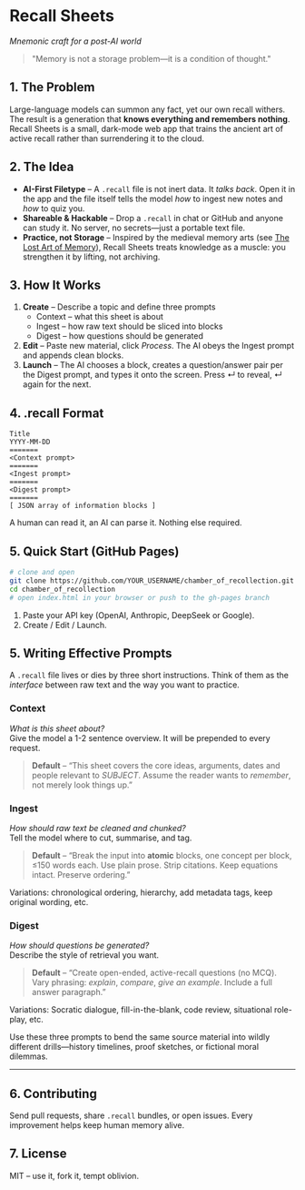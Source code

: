 # Recall Sheets  
*Mnemonic craft for a post-AI world*

> "Memory is not a storage problem—it is a condition of thought."

## 1. The Problem
Large-language models can summon any fact, yet our own recall withers.  
The result is a generation that **knows everything and remembers nothing**.  
Recall Sheets is a small, dark-mode web app that trains the ancient art of active recall rather than surrendering it to the cloud.

## 2. The Idea
* **AI-First Filetype** – A `.recall` file is not inert data.  It *talks back*.  Open it in the app and the file itself tells the model *how* to ingest new notes and *how* to quiz you.
* **Shareable & Hackable** – Drop a `.recall` in chat or GitHub and anyone can study it. No server, no secrets—just a portable text file.
* **Practice, not Storage** – Inspired by the medieval memory arts (see [The Lost Art of Memory](https://open.substack.com/pub/secondvoice/p/the-lost-art-of-memory?r=29z3a7&utm_medium=ios)), Recall Sheets treats knowledge as a muscle: you strengthen it by lifting, not archiving.

## 3. How It Works
1. **Create** – Describe a topic and define three prompts
   * Context – what this sheet is about
   * Ingest – how raw text should be sliced into blocks
   * Digest – how questions should be generated
2. **Edit** – Paste new material, click *Process*. The AI obeys the Ingest prompt and appends clean blocks.
3. **Launch** – The AI chooses a block, creates a question/answer pair per the Digest prompt, and types it onto the screen. Press ↵ to reveal, ↵ again for the next.

## 4. .recall Format
```
Title
YYYY-MM-DD
=======
<Context prompt>
=======
<Ingest prompt>
=======
<Digest prompt>
=======
[ JSON array of information blocks ]
```
A human can read it, an AI can parse it. Nothing else required.

## 5. Quick Start (GitHub Pages)
```bash
# clone and open
git clone https://github.com/YOUR_USERNAME/chamber_of_recollection.git
cd chamber_of_recollection
# open index.html in your browser or push to the gh-pages branch
```
1. Paste your API key (OpenAI, Anthropic, DeepSeek or Google).  
2. Create / Edit / Launch.

## 5. Writing Effective Prompts
A `.recall` file lives or dies by three short instructions.  Think of them as the *interface* between raw text and the way you want to practice.

### Context  
*What is this sheet about?*  
Give the model a 1-2 sentence overview.  It will be prepended to every request.

> **Default** – “This sheet covers the core ideas, arguments, dates and people relevant to *SUBJECT*. Assume the reader wants to *remember*, not merely look things up.”

### Ingest  
*How should raw text be cleaned and chunked?*  
Tell the model where to cut, summarise, and tag.

> **Default** – “Break the input into **atomic** blocks, one concept per block, ≤150 words each. Use plain prose. Strip citations. Keep equations intact. Preserve ordering.”

Variations: chronological ordering, hierarchy, add metadata tags, keep original wording, etc.

### Digest  
*How should questions be generated?*  
Describe the style of retrieval you want.

> **Default** – “Create open-ended, active-recall questions (no MCQ). Vary phrasing: _explain_, _compare_, _give an example_. Include a full answer paragraph.”

Variations: Socratic dialogue, fill-in-the-blank, code review, situational role-play, etc.

Use these three prompts to bend the same source material into wildly different drills—history timelines, proof sketches, or fictional moral dilemmas.

---

## 6. Contributing
Send pull requests, share `.recall` bundles, or open issues. Every improvement helps keep human memory alive.

## 7. License
MIT – use it, fork it, tempt oblivion.
